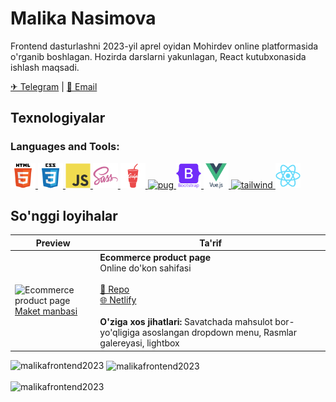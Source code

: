 # Malika Nasimova

Frontend dasturlashni 2023-yil aprel oyidan Mohirdev online platformasida o'rganib boshlagan. Hozirda darslarni yakunlagan, React kutubxonasida ishlash maqsadi. 

[ ✈ Telegram](https://t.me/Malika_Nasimova) | [ 📧 Email](mailto:malikanasimova03@gmail.com)

## Texnologiyalar
<h3 align="left">Languages and Tools:</h3>
<p align="left">
  <a href="https://www.w3.org/html/" target="_blank" rel="noreferrer">
    <img src="https://raw.githubusercontent.com/devicons/devicon/master/icons/html5/html5-original-wordmark.svg" alt="html5" width="40" height="40"/>
  </a>
  <a href="https://www.w3schools.com/css/" target="_blank" rel="noreferrer">
    <img src="https://raw.githubusercontent.com/devicons/devicon/master/icons/css3/css3-original-wordmark.svg" alt="css3" width="40" height="40"/>
  </a>
  <a href="https://developer.mozilla.org/en-US/docs/Web/JavaScript" target="_blank" rel="noreferrer">
    <img src="https://raw.githubusercontent.com/devicons/devicon/master/icons/javascript/javascript-original.svg" alt="javascript" width="40" height="40"/>
  </a>
  <a href="https://sass-lang.com" target="_blank" rel="noreferrer">
    <img src="https://raw.githubusercontent.com/devicons/devicon/master/icons/sass/sass-original.svg" alt="sass" width="40" height="40"/>
  </a>
  <a href="https://gulpjs.com" target="_blank" rel="noreferrer">
    <img src="https://raw.githubusercontent.com/devicons/devicon/master/icons/gulp/gulp-plain.svg" alt="gulp" width="40" height="40"/>
  </a>
  <a href="https://pugjs.org" target="_blank" rel="noreferrer">
    <img src="https://cdn.worldvectorlogo.com/logos/pug.svg" alt="pug" width="40" height="40"/>
  </a>
  <a href="https://getbootstrap.com" target="_blank" rel="noreferrer">
    <img src="https://raw.githubusercontent.com/devicons/devicon/master/icons/bootstrap/bootstrap-plain-wordmark.svg" alt="bootstrap" width="40" height="40"/>
  </a>
  <a href="https://vuejs.org/" target="_blank" rel="noreferrer">
    <img src="https://raw.githubusercontent.com/devicons/devicon/master/icons/vuejs/vuejs-original-wordmark.svg" alt="vuejs" width="40" height="40"/>
  </a>
  <a href="https://tailwindcss.com/" target="_blank" rel="noreferrer">
    <img src="https://www.vectorlogo.zone/logos/tailwindcss/tailwindcss-icon.svg" alt="tailwind" width="40" height="40"/>
  </a>
  <a href="https://reactjs.org" target="_blank" rel="noreferrer">
  <img src="https://raw.githubusercontent.com/devicons/devicon/master/icons/react/react-original.svg" alt="react" width="40" height="40"/>
  </a>
</p>

## So'nggi loyihalar

| Preview | Ta'rif |
|---|---|
| <img src="https://res.cloudinary.com/dz209s6jk/image/upload/f_auto,q_auto,w_700/Challenges/uehz7kwoo7gesfebbqi8.jpg" alt="Ecommerce product page" width="500" height="auto">  <br> [Maket manbasi](https://www.frontendmentor.io/challenges/ecommerce-product-page-UPsZ9MJp6) | **Ecommerce product page** <br> Online do'kon sahifasi <br><br> <a href="https://github.com/malikafrontend2023/ecommerce-product-page"> 📃 Repo </a> <br> <a href="mn-ecommerce-product-page"> 🌐 Netlify </a> <br><br> **O'ziga xos jihatlari:** Savatchada mahsulot bor-yo'qligiga asoslangan dropdown menu, Rasmlar galereyasi, lightbox | 

<p><img align="left" src="https://github-readme-stats.vercel.app/api/top-langs?username=malikafrontend2023&show_icons=true&locale=en&layout=compact" alt="malikafrontend2023" /></p>

<p>&nbsp;<img align="center" src="https://github-readme-stats.vercel.app/api?username=malikafrontend2023&show_icons=true&locale=en" alt="malikafrontend2023" /></p>

<p><img align="center" src="https://github-readme-streak-stats.herokuapp.com/?user=malikafrontend2023&" alt="malikafrontend2023" /></p>
